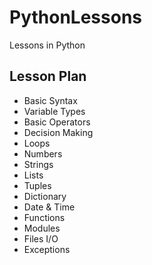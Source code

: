 PythonLessons
=============

Lessons in Python


Lesson Plan
-----------

 - Basic Syntax
 - Variable Types
 - Basic Operators
 - Decision Making
 - Loops
 - Numbers
 - Strings
 - Lists
 - Tuples
 - Dictionary
 - Date & Time
 - Functions
 - Modules
 - Files I/O
 - Exceptions
